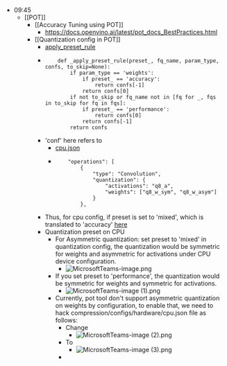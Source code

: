 - 09:45
	- [[POT]]
		- [[Accuracy Tuning using POT]]
			- https://docs.openvino.ai/latest/pot_docs_BestPractices.html
		- [[Quantization config in POT]]
			- [apply_preset_rule](https://github.com/openvinotoolkit/openvino/blob/0c855ee8b23218116a74368766196d9840a0cd76/tools/pot/openvino/tools/pot/algorithms/quantization/fake_quantize_configuration.py#L177)
			- ```
			      def _apply_preset_rule(preset_, fq_name, param_type, confs, to_skip=None):
			          if param_type == 'weights':
			              if preset_ == 'accuracy':
			                  return confs[-1]
			              return confs[0]
			          if not to_skip or fq_name not in [fq for _, fqs in to_skip for fq in fqs]:
			              if preset_ == 'performance':
			                  return confs[0]
			              return confs[-1]
			          return confs
			  ```
			- 'conf' here refers to
				- [cpu.json](https://github.com/openvinotoolkit/openvino/blob/2d0ae6028a7cc3e2f2d7a9ba145c1c5b2a2f4260/tools/pot/tests/data/hardware_configs/cpu.json#L35)
				- ```
				      "operations": [
				          {
				              "type": "Convolution",
				              "quantization": {
				                  "activations": "q8_a",
				                  "weights": ["q8_w_sym", "q8_w_asym"]
				              }
				          },
				  ```
			- Thus, for cpu config, if preset is set to 'mixed', which is translated to 'accuracy' [here](https://github.com/openvinotoolkit/openvino/blob/37923a9183817d3ae8d4b4aa5340b7934538ea82/tools/pot/openvino/tools/pot/configs/config.py#L356)
			- Quantization preset on CPU
				- For Asymmetric quantization: set preset to 'mixed' in quantization config, the quantization would be symmetric for weights and asymmetric for activations under CPU device configuration.
					- ![MicrosoftTeams-image.png](../assets/MicrosoftTeams-image_1646186975314_0.png)
				- If you set preset to 'performance', the quantization would be symmetric for weights and symmetric for activations.
					- ![MicrosoftTeams-image (1).png](../assets/MicrosoftTeams-image_(1)_1646186980617_0.png)
				- Currently, pot tool don't support asymmetric quantization on weights by configuration, to enable that, we need to hack compression/configs/hardware/cpu.json file as follows:
					- Change
						- ![MicrosoftTeams-image (2).png](../assets/MicrosoftTeams-image_(2)_1646187047456_0.png)
					- To
						- ![MicrosoftTeams-image (3).png](../assets/MicrosoftTeams-image_(3)_1646187032002_0.png)
					-